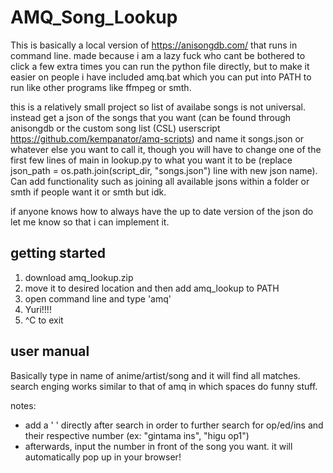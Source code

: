 # AMQ_Song_Lookup
This is basically a local version of https://anisongdb.com/ that runs in command line. 
made because i am a lazy fuck who cant be bothered to click a few extra times
you can run the python file directly, but to make it easier on people i have included amq.bat which you can put into PATH to run like other programs like ffmpeg or smth. 

this is a relatively small project so list of availabe songs is not universal. instead get a json of the songs that you want (can be found through anisongdb or the custom song list (CSL) userscript https://github.com/kempanator/amq-scripts) and name it songs.json or whatever else you want to call it, though you will have to change one of the first few lines of main in lookup.py to what you want it to be (replace json_path = os.path.join(script_dir, "songs.json") line with new json name). Can add functionality such as joining all available jsons within a folder or smth if people want it or smth but idk. 

if anyone knows how to always have the up to date version of the json do let me know so that i can implement it.

## getting started
1. download amq_lookup.zip
2. move it to desired location and then add amq_lookup to PATH
3. open command line and type 'amq'
4. Yuri!!!!
5. ^C to exit

## user manual
Basically type in name of anime/artist/song and it will find all matches. search enging works similar to that of amq in which spaces do funny stuff.

notes:
- add a ' ' directly after search in order to further search for op/ed/ins and their respective number (ex: "gintama ins", "higu op1")
- afterwards, input the number in front of the song you want. it will automatically pop up in your browser!
